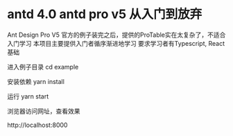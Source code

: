 # antd 4.0 antd pro v5 从入门到放弃
Ant Design Pro V5 官方的例子装完之后，提供的ProTable实在太复杂了，不适合入门学习
本项目主要提供入门者循序渐进地学习
要求学习者有Typescript, React基础

进入例子目录
cd example

安装依赖
yarn install

运行
yarn start

浏览器访问网址，查看效果

http://localhost:8000
